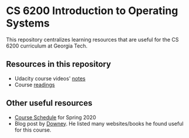 # CS 6200 Introduction to Operating Systems

This repository centralizes learning resources that are useful for the CS 6200 curriculum at Georgia Tech.

## Resources in this repository

- Udacity course videos' [notes](/notes/README.md)
- Course [readings](/papers)

## Other useful resources

- [Course Schedule](https://docs.google.com/spreadsheets/d/1W7eVQrNGW0EHFIZ6ZiOP1yzI80bT5eWyIRZK4OOyp5E/edit#gid=1868198252) for Spring 2020
- Blog post by [Downey](https://downey.io/blog/learning-operating-systems-and-c-programming). He listed many websites/books he found useful for this course.
